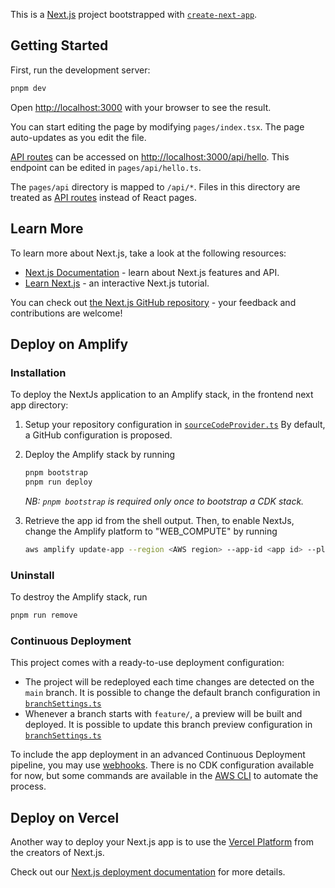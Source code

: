 This is a [Next.js](https://nextjs.org/) project bootstrapped with [`create-next-app`](https://github.com/vercel/next.js/tree/canary/packages/create-next-app).

## Getting Started

First, run the development server:

```bash
pnpm dev
```

Open [http://localhost:3000](http://localhost:3000) with your browser to see the result.

You can start editing the page by modifying `pages/index.tsx`. The page auto-updates as you edit the file.

[API routes](https://nextjs.org/docs/api-routes/introduction) can be accessed on [http://localhost:3000/api/hello](http://localhost:3000/api/hello). This endpoint can be edited in `pages/api/hello.ts`.

The `pages/api` directory is mapped to `/api/*`. Files in this directory are treated as [API routes](https://nextjs.org/docs/api-routes/introduction) instead of React pages.

## Learn More

To learn more about Next.js, take a look at the following resources:

- [Next.js Documentation](https://nextjs.org/docs) - learn about Next.js features and API.
- [Learn Next.js](https://nextjs.org/learn) - an interactive Next.js tutorial.

You can check out [the Next.js GitHub repository](https://github.com/vercel/next.js/) - your feedback and contributions are welcome!

## Deploy on Amplify

### Installation

To deploy the NextJs application to an Amplify stack, in the frontend next app directory:

1. Setup your repository configuration in [`sourceCodeProvider.ts`](./hosting/settings/sourceCodeProvider.ts)
   By default, a GitHub configuration is proposed.

2. Deploy the Amplify stack by running

   ```sh
   pnpm bootstrap
   pnpm run deploy
   ```

   _NB: `pnpm bootstrap` is required only once to bootstrap a CDK stack._

3. Retrieve the app id from the shell output. Then, to enable NextJs, change the Amplify platform to "WEB_COMPUTE" by running

   ```sh
   aws amplify update-app --region <AWS region> --app-id <app id> --platform WEB_COMPUTE
   ```

### Uninstall

To destroy the Amplify stack, run

```sh
pnpm run remove
```

### Continuous Deployment

This project comes with a ready-to-use deployment configuration:

- The project will be redeployed each time changes are detected on the `main` branch.
  It is possible to change the default branch configuration in [`branchSettings.ts`](./hosting/settings/branchSettings.ts)
- Whenever a branch starts with `feature/`, a preview will be built and deployed.
  It is possible to update this branch preview configuration in [`branchSettings.ts`](./hosting/settings/branchSettings.ts)

To include the app deployment in an advanced Continuous Deployment pipeline, you may use [webhooks](https://docs.aws.amazon.com/amplify/latest/userguide/webhooks.html). There is no CDK configuration available for now, but some commands are available in the [AWS CLI](https://awscli.amazonaws.com/v2/documentation/api/latest/reference/amplify/create-webhook.html) to automate the process.

## Deploy on Vercel

Another way to deploy your Next.js app is to use the [Vercel Platform](https://vercel.com/new) from the creators of Next.js.

Check out our [Next.js deployment documentation](https://nextjs.org/docs/deployment) for more details.
